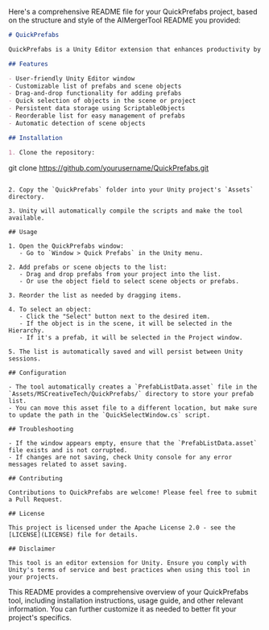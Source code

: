 Here's a comprehensive README file for your QuickPrefabs project, based on the structure and style of the AIMergerTool README you provided:

```markdown
# QuickPrefabs

QuickPrefabs is a Unity Editor extension that enhances productivity by providing a quick and simple way to find and select GameObjects in your Unity projects. This tool allows users to create a customizable list of prefabs and scene objects for easy access and selection.

## Features

- User-friendly Unity Editor window
- Customizable list of prefabs and scene objects
- Drag-and-drop functionality for adding prefabs
- Quick selection of objects in the scene or project
- Persistent data storage using ScriptableObjects
- Reorderable list for easy management of prefabs
- Automatic detection of scene objects

## Installation

1. Clone the repository:
```
git clone https://github.com/yourusername/QuickPrefabs.git
```

2. Copy the `QuickPrefabs` folder into your Unity project's `Assets` directory.

3. Unity will automatically compile the scripts and make the tool available.

## Usage

1. Open the QuickPrefabs window:
   - Go to `Window > Quick Prefabs` in the Unity menu.

2. Add prefabs or scene objects to the list:
   - Drag and drop prefabs from your project into the list.
   - Or use the object field to select scene objects or prefabs.

3. Reorder the list as needed by dragging items.

4. To select an object:
   - Click the "Select" button next to the desired item.
   - If the object is in the scene, it will be selected in the Hierarchy.
   - If it's a prefab, it will be selected in the Project window.

5. The list is automatically saved and will persist between Unity sessions.

## Configuration

- The tool automatically creates a `PrefabListData.asset` file in the `Assets/MSCreativeTech/QuickPrefabs/` directory to store your prefab list.
- You can move this asset file to a different location, but make sure to update the path in the `QuickSelectWindow.cs` script.

## Troubleshooting

- If the window appears empty, ensure that the `PrefabListData.asset` file exists and is not corrupted.
- If changes are not saving, check Unity console for any error messages related to asset saving.

## Contributing

Contributions to QuickPrefabs are welcome! Please feel free to submit a Pull Request.

## License

This project is licensed under the Apache License 2.0 - see the [LICENSE](LICENSE) file for details.

## Disclaimer

This tool is an editor extension for Unity. Ensure you comply with Unity's terms of service and best practices when using this tool in your projects.
```

This README provides a comprehensive overview of your QuickPrefabs tool, including installation instructions, usage guide, and other relevant information. You can further customize it as needed to better fit your project's specifics.
